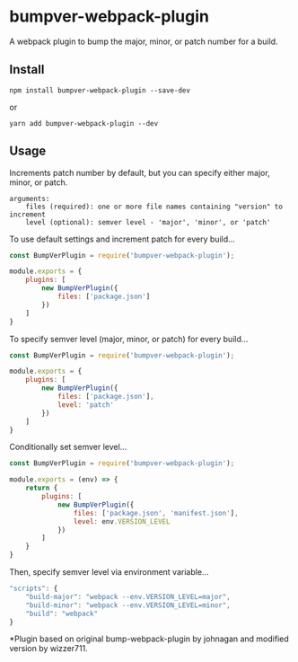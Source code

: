 # bumpver-webpack-plugin
A webpack plugin to bump the major, minor, or patch number for a build. 

## Install

```
npm install bumpver-webpack-plugin --save-dev
```
or 
```
yarn add bumpver-webpack-plugin --dev
```

## Usage

Increments patch number by default, but you can specify either major, minor, or patch. 

```
arguments: 
    files (required): one or more file names containing "version" to increment
    level (optional): semver level - 'major', 'minor', or 'patch'
```

To use default settings and increment patch for every build...

``` javascript
const BumpVerPlugin = require('bumpver-webpack-plugin');

module.exports = {
    plugins: [
        new BumpVerPlugin({
            files: ['package.json']
        })
    ]
}
```

To specify semver level (major, minor, or patch) for every build...
``` javascript
const BumpVerPlugin = require('bumpver-webpack-plugin');

module.exports = {
    plugins: [
        new BumpVerPlugin({
            files: ['package.json'],
            level: 'patch'
        })
    ]
}
```

Conditionally set semver level...

``` javascript
const BumpVerPlugin = require('bumpver-webpack-plugin');

module.exports = (env) => {
    return {
        plugins: [
            new BumpVerPlugin({
                files: ['package.json', 'manifest.json'],
                level: env.VERSION_LEVEL
            })
        ]
    }
}
```

Then, specify semver level via environment variable...

``` javascript
"scripts": {
    "build-major": "webpack --env.VERSION_LEVEL=major",
    "build-minor": "webpack --env.VERSION_LEVEL=minor",
    "build": "webpack"
}
```

*Plugin based on original bump-webpack-plugin by johnagan and modified version by wizzer711. 
